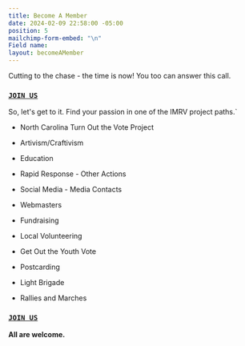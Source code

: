 ```yaml
---
title: Become A Member
date: 2024-02-09 22:58:00 -05:00
position: 5
mailchimp-form-embed: "\n"
Field name: 
layout: becomeAMember
---
```


Cutting to the chase - the time is now! You too can answer this call.

### [`JOIN US`](http://eepurl.com/hc5swz)

So, let's get to it.  Find your passion in one of the IMRV project paths.`

* North Carolina Turn Out the Vote Project

* Artivism/Craftivism

* Education

* Rapid Response - Other Actions

* Social Media - Media Contacts

* Webmasters

* Fundraising

* Local Volunteering

* Get Out the Youth Vote

* Postcarding

* Light Brigade

* Rallies and Marches

### [`JOIN US`](http://eepurl.com/hc5swz)

**All are welcome.**